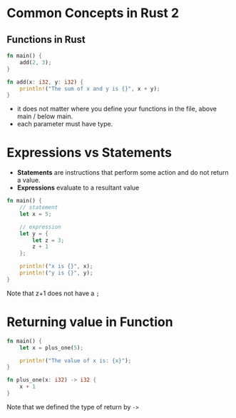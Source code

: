 # Common Concepts in Rust 2

## Functions in Rust

```rust
fn main() {
    add(2, 3);
}

fn add(x: i32, y: i32) {
    println!("The sum of x and y is {}", x + y);
}
```

- it does not matter where you define your functions in the file, above main / below main.
- each parameter must have type.

# Expressions vs Statements

- **Statements** are instructions that perform some action and do not return a value.
- **Expressions** evaluate to a resultant value

```rust
fn main() {
    // statement
    let x = 5;

    // expression
    let y = {
        let z = 3;
        z + 1
    };

    println!("x is {}", x);
    println!("y is {}", y);
}

```

Note that z+1 does not have a `;`

# Returning value in Function

```rust
fn main() {
    let x = plus_one(5);

    println!("The value of x is: {x}");
}

fn plus_one(x: i32) -> i32 {
    x + 1
}
```

Note that we defined the type of return by `->`